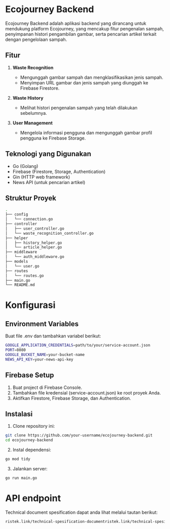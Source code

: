 # Ecojourney Backend

Ecojourney Backend adalah aplikasi backend yang dirancang untuk mendukung platform Ecojourney, yang mencakup fitur pengenalan sampah, penyimpanan histori pengambilan gambar, serta pencarian artikel terkait dengan pengelolaan sampah.

## Fitur

1. **Waste Recognition**
   - Mengunggah gambar sampah dan mengklasifikasikan jenis sampah.
   - Menyimpan URL gambar dan jenis sampah yang diunggah ke Firebase Firestore.

2. **Waste History**
   - Melihat histori pengenalan sampah yang telah dilakukan sebelumnya.

3. **User Management**
   - Mengelola informasi pengguna dan mengunggah gambar profil pengguna ke Firebase Storage.

## Teknologi yang Digunakan

- Go (Golang)
- Firebase (Firestore, Storage, Authentication)
- Gin (HTTP web framework)
- News API (untuk pencarian artikel)

## Struktur Proyek

```bash
.
├── config
│   └── connection.go
├── controller
│   ├── user_controller.go
│   └── waste_recognition_controller.go
├── helper
│   ├── history_helper.go
│   └── article_helper.go
├── middleware
│   └── auth_middleware.go
├── models
│   └── user.go
├── routes
│   └── routes.go
├── main.go
└── README.md
```

# Konfigurasi
## Environment Variables
Buat file .env dan tambahkan variabel berikut:
```bash
GOOGLE_APPLICATION_CREDENTIALS=path/to/your/service-account.json
PORT=8080
GOOGLE_BUCKET_NAME=your-bucket-name
NEWS_API_KEY=your-news-api-key
```

## Firebase Setup
1. Buat project di Firebase Console.
2. Tambahkan file kredensial (service-account.json) ke root proyek Anda.
3. Aktifkan Firestore, Firebase Storage, dan Authentication.

## Instalasi
1. Clone repository ini:
```bash
git clone https://github.com/your-username/ecojourney-backend.git
cd ecojourney-backend
```
2. Instal dependensi:
```bash
go mod tidy
```
3. Jalankan server:
```bash
go run main.go
```

# API endpoint
Technical document spesification dapat anda lihat melalui tautan berikut:
```bash
ristek.link/technical-spesification-documentristek.link/technical-spesification-document
```
